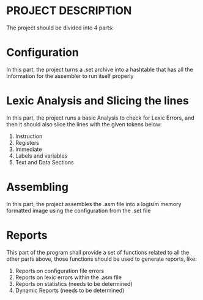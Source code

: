 # PROJECT DESCRIPTION

The project should be divided into 4 parts:

# Configuration

In this part, the project turns a .set archive into a hashtable that has all the information for the assembler to run itself properly

# Lexic Analysis and Slicing the lines

In this part, the project runs a basic Analysis to check for Lexic Errors, and then it should also slice the lines with the given tokens below:

1. Instruction
2. Registers
3. Immediate
4. Labels and variables
5. Text and Data Sections

# Assembling

In this part, the project assembles the .asm file into a logisim memory formatted image using the configuration from the .set file

# Reports

This part of the program shall provide a set of functions related to all the other parts above, those functions should be used to generate reports, like:

1. Reports on configuration file errors
2. Reports on lexic errors within the .asm file
3. Reports on statistics (needs to be determined)
4. Dynamic Reports (needs to be determined)

